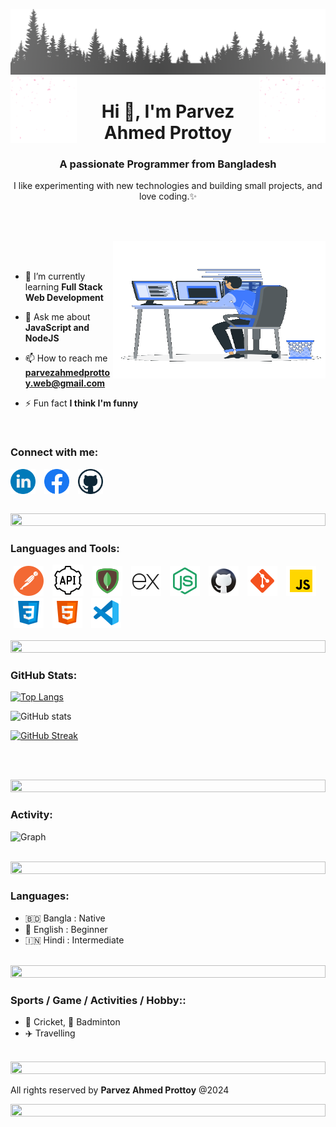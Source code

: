 ![logo](./assets/forest.png)
<img align="left" src="./assets/gift.gif" width="21%" style="display:inline;"><img align="right" src="./assets/gift.gif" width="21%" style="display:inline;">

<h1 align="center">Hi 👋, I'm Parvez Ahmed Prottoy</h1>
<h3 align="center">A passionate Programmer from Bangladesh</h3>
<p align="center">I like experimenting with new technologies and building small projects, and love coding.✨</p>

<br><br>

<img align="right" alt="Coding" width="340" height="220" src="./assets/coding.gif">
<br><br>

<!-- - 🔭 I’m currently working on **UA IT(JKH IT)** -->

- 🌱 I’m currently learning **Full Stack Web Development**

- 💬 Ask me about **JavaScript and NodeJS**

- 📫 How to reach me **parvezahmedprottoy.web@gmail.com**

- ⚡ Fun fact **I think I'm funny**

<br>

<h3 align="left">Connect with me:</h3>
<p align="left">
<a style="margin-right:10px" href="https://www.linkedin.com/in/parvez-ahmed-prottoy-094048272/" target="blank"><img align="center" src="./assets/linkedin.png" alt="parvez-ahmed-prottoy" width="40" /></a>
<a style="margin-right:10px" href="https://www.facebook.com/profile.php?id=100091923693667" target="blank"><img align="center" src="./assets/facebook.png" alt="parvez-ahmed-prottoy" width="40" /></a>
<a href="https://github.com/parvez-ahmed-prottoy-web" target="blank"><img align="center" src="./assets/social.png" alt="supun.nanayakkaraii" width="40" /></a>
</p>
<br>

<img src="https://i.imgur.com/dBaSKWF.gif" height="20" width="100%">

<h3 align="left">Languages and Tools:</h3>

<div align="left">
<img alt="postman" title="postman" hspace="5" src="./assets/skills/icons8-postman-is-the-only-complete-api-development-environment-48.png" />
<img alt="rest-api" title="rest-api" hspace="5" src="./assets/skills/icons8-rest-api-50.png" />
<img alt="mongodb" title="mongodb" hspace="5" src="./assets/skills/icons8-mongodb-48.png" />
<img alt="express" title="expressjs" hspace="5" src="./assets/skills/icons8-express-js-48.png" />
<img alt="nodejs" title="nodejs" hspace="5" src="./assets/skills/icons8-nodejs-48 (1).png" />
<img alt="github" title="github" hspace="5" src="./assets/skills/icons8-github-48.png" />
<img alt="git" title="git" hspace="5" src="./assets/skills/icons8-git-48.png" />
<img alt="javaScript" title="javaScript" hspace="5" src="./assets/skills/icons8-js-48.png" />
<img alt="css3" title="css3" hspace="5" src="./assets/skills/icons8-css-48.png" />
<img alt="html5" title="html" hspace="5" src="./assets/skills/icons8-html-48.png" />
<img alt="visual-studio-code" title="visual" hspace="5" src="./assets/skills/icons8-visual-studio-code-2019-48.png" />
</div>

<br/>

<img src="https://i.imgur.com/dBaSKWF.gif" height="20" width="100%">

<h3 align="left">GitHub Stats:</h3>
<div align="left">

[![Top Langs](https://github-readme-stats.vercel.app/api/top-langs/?username=parvez-ahmed-prottoy-web)](https://github.com/anuraghazra/github-readme-stats)

![GitHub stats](https://github-readme-stats.vercel.app/api?username=parvez-ahmed-prottoy-web&theme=midnight-purple&show_icons=true&show=reviews,prs_merged,prs_merged_percentage&hide=contribs,issues)

[![GitHub Streak](https://streak-stats.demolab.com/?user=parvez-ahmed-prottoy-web&theme=midnight-purple)](https://git.io/streak-stats)

</div>

<br><br>

<img src="https://i.imgur.com/dBaSKWF.gif" height="20" width="100%">

<h3 align="left">Activity:</h3>

![Graph](https://github-readme-activity-graph.vercel.app/graph?username=parvez-ahmed-prottoy-web&custom_title=Supun's%20GitHub%20Activity%20Graph&bg_color=0D1117&color=7F3FBF&line=7F3FBF&point=7F3FBF&area_color=FFFFFF&title_color=FFFFFF&area=true)
<br><br>

<img src="https://i.imgur.com/dBaSKWF.gif" height="20" width="100%">

<h3 align="left">Languages:</h3>

- 🇧🇩 Bangla : Native
- 🏴󠁧󠁢󠁥󠁮󠁧󠁿 English : Beginner
- 🇮🇳 Hindi : Intermediate
  <br><br>

<img src="https://i.imgur.com/dBaSKWF.gif" height="20" width="100%">

<h3 align="left">Sports / Game / Activities / Hobby::</h3>

- 🏏 Cricket, 🏸 Badminton
- ✈️ Travelling
  <br><br>

<img src="https://i.imgur.com/dBaSKWF.gif" height="20" width="100%">

All rights reserved by **Parvez Ahmed Prottoy** @2024

<img src="https://i.imgur.com/dBaSKWF.gif" height="20" width="100%">
